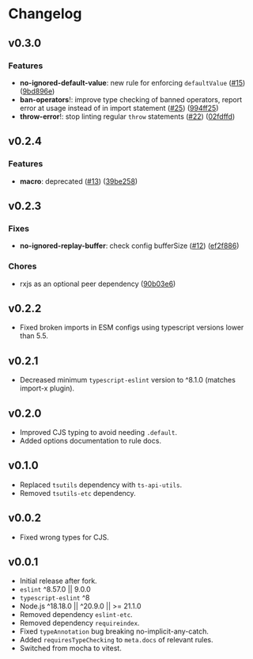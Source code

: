 # Changelog

## v0.3.0

### Features

- **no-ignored-default-value**: new rule for enforcing `defaultValue` ([#15](https://github.com/JasonWeinzierl/eslint-plugin-rxjs-x/pull/15)) ([9bd896e](https://github.com/JasonWeinzierl/eslint-plugin-rxjs-x/commit/9bd896e0acb87cce2931ecda8b683fb5e9a8837c))
- **ban-operators**!: improve type checking of banned operators, report error at usage instead of in import statement ([#25](https://github.com/JasonWeinzierl/eslint-plugin-rxjs-x/pull/25)) ([994ff25](https://github.com/JasonWeinzierl/eslint-plugin-rxjs-x/commit/994ff25391cc4efbb2f2cfa99c323c7280e9d1b5))
- **throw-error**!: stop linting regular `throw` statements ([#22](https://github.com/JasonWeinzierl/eslint-plugin-rxjs-x/pull/22)) ([02fdffd](https://github.com/JasonWeinzierl/eslint-plugin-rxjs-x/commit/02fdffde6b9376621b902d2ebbae4fb8080d29f1))

## v0.2.4

### Features

- **macro**: deprecated ([#13](https://github.com/JasonWeinzierl/eslint-plugin-rxjs-x/pull/13)) ([39be258](https://github.com/JasonWeinzierl/eslint-plugin-rxjs-x/commit/39be258ad359bd1e79f057302d7ffe12954f9c14))

## v0.2.3

### Fixes

- **no-ignored-replay-buffer**: check config bufferSize ([#12](https://github.com/JasonWeinzierl/eslint-plugin-rxjs-x/pull/12)) ([ef2f886](https://github.com/JasonWeinzierl/eslint-plugin-rxjs-x/commit/ef2f8866684ed6f918eb8c465e90a1de8982186a))

### Chores

- rxjs as an optional peer dependency ([90b03e6](https://github.com/JasonWeinzierl/eslint-plugin-rxjs-x/commit/90b03e6a01e0357603eb6426638ca43e0f392dca))

## v0.2.2

- Fixed broken imports in ESM configs using typescript versions lower than 5.5.

## v0.2.1

- Decreased minimum `typescript-eslint` version to ^8.1.0 (matches import-x plugin).

## v0.2.0

- Improved CJS typing to avoid needing `.default`.
- Added options documentation to rule docs.

## v0.1.0

- Replaced `tsutils` dependency with `ts-api-utils`.
- Removed `tsutils-etc` dependency.

## v0.0.2

- Fixed wrong types for CJS.

## v0.0.1

- Initial release after fork.
- `eslint` ^8.57.0 || 9.0.0
- `typescript-eslint` ^8
- Node.js ^18.18.0 || ^20.9.0 || >= 21.1.0
- Removed dependency `eslint-etc`.
- Removed dependency `requireindex`.
- Fixed `typeAnnotation` bug breaking no-implicit-any-catch.
- Added `requiresTypeChecking` to `meta.docs` of relevant rules.
- Switched from mocha to vitest.
